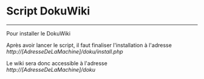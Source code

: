 # Script DokuWiki
***
Pour installer le DokuWiki

Après avoir lancer le script, il faut finaliser l'installation à l'adresse _http://[AdresseDeLaMachine]/doku/install.php_

Le wiki sera donc accessible à l'adresse _http://[AdresseDeLaMachine]/doku_
